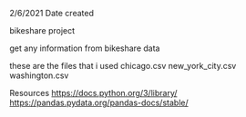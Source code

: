2/6/2021 Date created


bikeshare project


get any information from bikeshare data

these are the files that i used
chicago.csv
new_york_city.csv
washington.csv

Resources
https://docs.python.org/3/library/
https://pandas.pydata.org/pandas-docs/stable/
